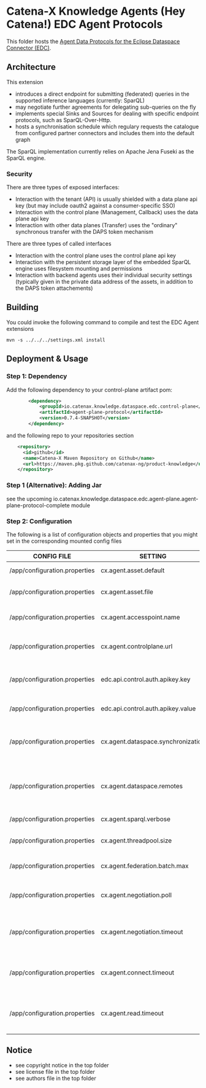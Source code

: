 # Catena-X Knowledge Agents (Hey Catena!) EDC Agent Protocols

This folder hosts the [Agent Data Protocols for the Eclipse Dataspace Connector (EDC)](https://projects.eclipse.org/projects/technology.dataspaceconnector).

## Architecture

This extension
- introduces a direct endpoint for submitting (federated) queries in the supported inference languages (currently: SparQL)
- may negotiate further agreements for delegating sub-queries on the fly
- implements special Sinks and Sources for dealing with specific endpoint protocols, such as SparQL-Over-Http.
- hosts a synchronisation schedule which regulary requests the catalogue from configured partner connectors and includes them into the default graph

The SparQL implementation currently relies on Apache Jena Fuseki as the SparQL engine.

### Security

There are three types of exposed interfaces:
* Interaction with the tenant (API) is usually shielded with a data plane api key (but may include oauth2 against a consumer-specific SSO)
* Interaction with the control plane (Management, Callback) uses the data plane api key
* Interaction with other data planes (Transfer) uses the "ordinary" synchronous transfer with the DAPS token mechanism

There are three types of called interfaces 
* Interaction with the control plane uses the control plane api key
* Interaction with the persistent storage layer of the embedded SparQL engine uses filesystem mounting and permissions
* Interaction with backend agents uses their individual security settings (typically given in the private data address of the assets, in addition to the DAPS token attachements)

## Building

You could invoke the following command to compile and test the EDC Agent extensions

```console
mvn -s ../../../settings.xml install
```

## Deployment & Usage

### Step 1: Dependency

Add the following dependency to your control-plane artifact pom:

```xml
        <dependency>
            <groupId>io.catenax.knowledge.dataspace.edc.control-plane</groupId>
            <artifactId>agent-plane-protocol</artifactId>
            <version>0.7.4-SNAPSHOT</version>
        </dependency>
```

and the following repo to your repositories section

```xml
    <repository>
      <id>github</id>
      <name>Catena-X Maven Repository on Github</name>
      <url>https://maven.pkg.github.com/catenax-ng/product-knowledge</url>
    </repository> 
```

### Step 1 (Alternative): Adding Jar

see the upcoming io.catenax.knowledge.dataspace.edc.agent-plane.agent-plane-protocol-complete module

### Step 2: Configuration  

The following is a list of configuration objects and properties that you might set in the corresponding mounted config files

| CONFIG FILE                   | SETTING                            | Required | Default/Example                                                | Description                                                                                         | List |
|-------------------------------|------------------------------------|----------|----------------------------------------------------------------|-----------------------------------------------------------------------------------------------------|------|
| /app/configuration.properties | cx.agent.asset.default             |          | urn:graph:cx:Dataspace                                         | Name of the default (local) asset                                                                   |      | 
| /app/configuration.properties | cx.agent.asset.file                |          | dataspace.ttl                                                  | Name of the initial state file of the default (local) asset                                         |      | 
| /app/configuration.properties | cx.agent.accesspoint.name          |          | api                                                            | Internal name in Fuseki for the agent endpoint                                                      |      | 
| /app/configuration.properties | cx.agent.controlplane.url          | X        | http://oem-control-plane:8081/data                             | Data Management Endpoint of the consuming control plane                                             |      | 
| /app/configuration.properties | edc.api.control.auth.apikey.key    | (X)      | X-Api-Key                                                      | Authentication Header for consuming control plane                                                   |      | 
| /app/configuration.properties | edc.api.control.auth.apikey.value  | (X)      |                                                                | Authentication Secret for consuming control plane                                                   |      | 
| /app/configuration.properties | cx.agent.dataspace.synchronization |          | -1/60000                                                       | If positive, number of seconds between each catalogue synchronization attempt                       |      | 
| /app/configuration.properties | cx.agent.dataspace.remotes         |          | http://consumer-edc-control:8282,http://tiera-edc-control:8282 | Comma-separated list of Business Partner Control Plane Urls (which host the IDS catalogue endpoint) |      | 
| /app/configuration.properties | cx.agent.sparql.verbose            |          | false                                                          | Controls the verbosity of the SparQL Engine)                                                        |      | 
| /app/configuration.properties | cx.agent.threadpool.size           |          | 4                                                              | Number of threads for batch/synchronisation processing                                              |      | 
| /app/configuration.properties | cx.agent.federation.batch.max      |          | 9223372036854775807                                            | Maximal number of tuples to send in one query                                                       |      | 
| /app/configuration.properties | cx.agent.negotiation.poll          |          | 1000                                                           | Number of milliseconds between negotiation status checks                                            |      | 
| /app/configuration.properties | cx.agent.negotiation.timeout       |          | 30000                                                          | Number of milliseconds after which a pending negotiation is regarded as stale                       |      | 
| /app/configuration.properties | cx.agent.connect.timeout           |          | 30000                                                          | Number of milliseconds after which a connection attempt is regarded as stale                        |      | 
| /app/configuration.properties | cx.agent.read.timeout              |          | 1080000                                                        | Number of milliseconds after which a reading attempt is regarded as stale               |      | 

## Notice

* see copyright notice in the top folder
* see license file in the top folder
* see authors file in the top folder
